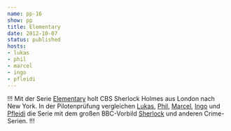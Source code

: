 ```yaml
---
name: pp-16
show: pp
title: Elementary
date: 2012-10-07
status: published
hosts:
- lukas
- phil
- marcel
- ingo
- pfleidi
---
```

!!!
Mit der Serie [Elementary](http://www.imdb.com/title/tt2191671/) holt CBS Sherlock Holmes aus London nach New York. In der Pilotenprüfung vergleichen [Lukas](https://twitter.com/blubser), [Phil](https://twitter.com/philgrooves), [Marcel](https://twitter.com/xartas), [Ingo](https://twitter.com/ingoebel) und [Pfleidi](https://twitter.com/pfleidi) die Serie mit dem großen BBC-Vorbild [Sherlock](https://secure.retinacast.de/rtc-s01e05-sherlock/) und anderen Crime-Serien.
!!!

